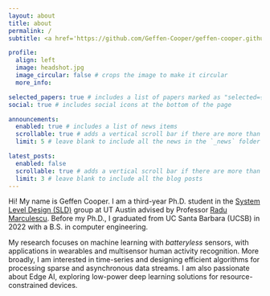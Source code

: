 ```yaml
---
layout: about
title: about
permalink: /
subtitle: <a href='https://github.com/Geffen-Cooper/geffen-cooper.github.io/tree/main/assets/pdf/Resume_Geffen_Cooper_UT_Austin.pdf'>Resume</a>

profile:
  align: left
  image: headshot.jpg
  image_circular: false # crops the image to make it circular
  more_info:

selected_papers: true # includes a list of papers marked as "selected={true}"
social: true # includes social icons at the bottom of the page

announcements:
  enabled: true # includes a list of news items
  scrollable: true # adds a vertical scroll bar if there are more than 3 news items
  limit: 5 # leave blank to include all the news in the `_news` folder

latest_posts:
  enabled: false
  scrollable: true # adds a vertical scroll bar if there are more than 3 new posts items
  limit: 3 # leave blank to include all the blog posts
---
```


Hi! My name is Geffen Cooper. I am a third-year Ph.D. student in the [System Level Design (SLD)](https://radum.ece.utexas.edu/) group at UT Austin advised by Professor [Radu Marculescu](https://www.ece.utexas.edu/people/faculty/radu-marculescu). Before my Ph.D., I graduated from UC Santa Barbara (UCSB) in 2022 with a B.S. in computer engineering.

My research focuses on machine learning with *batteryless* sensors, with applications in wearables and multisensor human activity recognition. More broadly, I am interested in time-series and designing efficient algorithms for processing sparse and asynchronous data streams. I am also passionate about Edge AI, exploring low-power deep learning solutions for resource-constrained devices.
